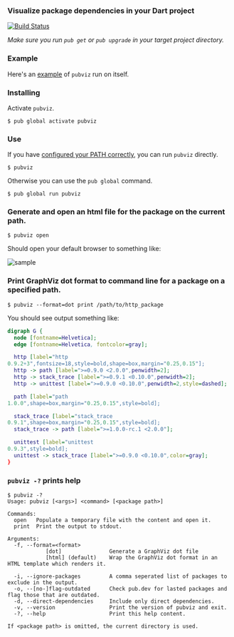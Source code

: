 ### Visualize package dependencies in your Dart project

[![Build Status](https://travis-ci.org/kevmoo/pubviz.svg?branch=master)](https://travis-ci.org/kevmoo/pubviz)

*Make sure you run `pub get` or `pub upgrade` in your target project directory.*

### Example

Here's an [example](http://kevmoo.github.io/pubviz/) of `pubviz` run on itself.

### Installing

Activate `pubviz`.
```console
$ pub global activate pubviz
```

### Use

If you have [configured your PATH correctly][path], you can run `pubviz`
directly.

```console
$ pubviz
```

Otherwise you can use the `pub global` command.

```console
$ pub global run pubviz
```

### Generate and open an html file for the package on the current path.

```console
$ pubviz open
```

Should open your default browser to something like:

![sample](https://raw.github.com/kevmoo/pubviz/master/doc/sample.png)

### Print GraphViz dot format to command line for a package on a specified path.

```console
$ pubviz --format=dot print /path/to/http_package
```

You should see output something like:

```dot
digraph G {
  node [fontname=Helvetica];
  edge [fontname=Helvetica, fontcolor=gray];

  http [label="http
0.9.2+3",fontsize=18,style=bold,shape=box,margin="0.25,0.15"];
  http -> path [label=">=0.9.0 <2.0.0",penwidth=2];
  http -> stack_trace [label=">=0.9.1 <0.10.0",penwidth=2];
  http -> unittest [label=">=0.9.0 <0.10.0",penwidth=2,style=dashed];

  path [label="path
1.0.0",shape=box,margin="0.25,0.15",style=bold];

  stack_trace [label="stack_trace
0.9.1",shape=box,margin="0.25,0.15",style=bold];
  stack_trace -> path [label=">=1.0.0-rc.1 <2.0.0"];

  unittest [label="unittest
0.9.3",style=bold];
  unittest -> stack_trace [label=">=0.9.0 <0.10.0",color=gray];
}
```

### `pubviz -?` prints help

```console
$ pubviz -?
Usage: pubviz [<args>] <command> [<package path>]

Commands:
  open   Populate a temporary file with the content and open it.
  print  Print the output to stdout.

Arguments:
  -f, --format=<format>
            [dot]               Generate a GraphViz dot file
            [html] (default)    Wrap the GraphViz dot format in an HTML template which renders it.

  -i, --ignore-packages         A comma seperated list of packages to exclude in the output.
  -o, --[no-]flag-outdated      Check pub.dev for lasted packages and flag those that are outdated.
  -d, --direct-dependencies     Include only direct dependencies.
  -v, --version                 Print the version of pubviz and exit.
  -?, --help                    Print this help content.

If <package path> is omitted, the current directory is used.
```

[path]: https://dart.dev/tools/pub/cmd/pub-global#running-a-script-from-your-path
